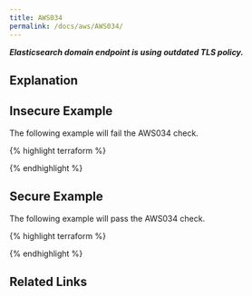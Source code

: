 ```yaml
---
title: AWS034
permalink: /docs/aws/AWS034/
---
```


***Elasticsearch domain endpoint is using outdated TLS policy.***

## Explanation





## Insecure Example

The following example will fail the AWS034 check.

{% highlight terraform %}



{% endhighlight %}

## Secure Example

The following example will pass the AWS034 check.

{% highlight terraform %}



{% endhighlight %}

## Related Links


